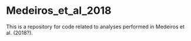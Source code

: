 # Medeiros_et_al_2018

This is a repository for code related to analyses performed in Medeiros et al. (2018?).

